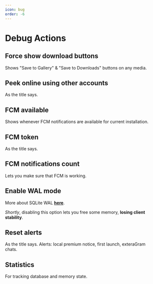 ```yaml
---
icon: bug
order: -6
---
```


# Debug Actions

## Force show download buttons

Shows "Save to Gallery" & "Save to Downloads" buttons on any media.

## Peek online using other accounts

As the title says.

## FCM available

Shows whenever FCM notifications are available for current installation.

## FCM token

As the title says.

## FCM notifications count

Lets you make sure that FCM is working.

## Enable WAL mode

More about SQLite WAL **[here](https://www.sqlite.org/wal.html)**.

*Shortly*, disabling this option lets you free some memory, **losing client stability**.

## Reset alerts

As the title says. Alerts: local premium notice, first launch, exteraGram chats.

## Statistics

For tracking database and memory state.

